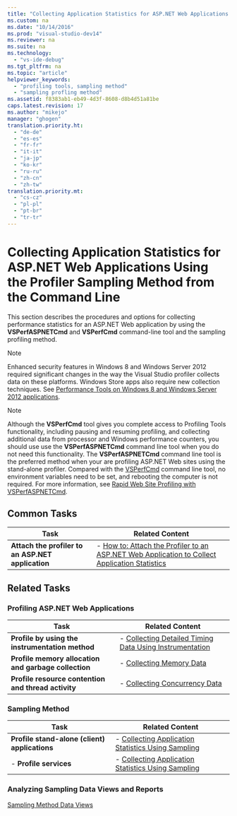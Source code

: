 ```yaml
---
title: "Collecting Application Statistics for ASP.NET Web Applications Using the Profiler Sampling Method from the Command Line"
ms.custom: na
ms.date: "10/14/2016"
ms.prod: "visual-studio-dev14"
ms.reviewer: na
ms.suite: na
ms.technology: 
  - "vs-ide-debug"
ms.tgt_pltfrm: na
ms.topic: "article"
helpviewer_keywords: 
  - "profiling tools, sampling method"
  - "sampling profling method"
ms.assetid: f8383ab1-eb49-4d3f-8608-d8b4d51a81be
caps.latest.revision: 17
ms.author: "mikejo"
manager: "ghogen"
translation.priority.ht: 
  - "de-de"
  - "es-es"
  - "fr-fr"
  - "it-it"
  - "ja-jp"
  - "ko-kr"
  - "ru-ru"
  - "zh-cn"
  - "zh-tw"
translation.priority.mt: 
  - "cs-cz"
  - "pl-pl"
  - "pt-br"
  - "tr-tr"
---
```

# Collecting Application Statistics for ASP.NET Web Applications Using the Profiler Sampling Method from the Command Line
This section describes the procedures and options for collecting performance statistics for an ASP.NET Web application by using the **VSPerfASPNETCmd** and **VSPerfCmd** command-line tool and the sampling profiling method.  
  
> [!NOTE]
>  Enhanced security features in Windows 8 and Windows Server 2012 required significant changes in the way the Visual Studio profiler collects data on these platforms. Windows Store apps also require new collection techniques. See [Performance Tools on Windows 8 and Windows Server 2012 applications](../profiling/performance-tools-on-windows-8-and-windows-server-2012-applications.md).  
  
> [!NOTE]
>  Although the **VSPerfCmd** tool gives you complete access to Profiling Tools functionality, including pausing and resuming profiling, and collecting additional data from processor and Windows performance counters, you should use use the  **VSPerfASPNETCmd** command line tool when you do not need this functionality. The **VSPerfASPNETCmd** command line tool is the preferred method when your are profiling ASP.NET Web sites using the stand-alone profiler. Compared with the [VSPerfCmd](../profiling/vsperfcmd.md) command line tool, no environment variables need to be set, and rebooting the computer is not required. For more information, see [Rapid Web Site Profiling with VSPerfASPNETCmd](../profiling/rapid-web-site-profiling-with-vsperfaspnetcmd.md).  
  
## Common Tasks  
  
|Task|Related Content|  
|----------|---------------------|  
|**Attach the profiler to an ASP.NET application**|-   [How to: Attach the Profiler to an ASP.NET Web Application to Collect Application Statistics](../profiling/3725ddbe-ce91-4469-991e-8c5ed048c618.md)|  
  
## Related Tasks  
  
### Profiling ASP.NET Web Applications  
  
|Task|Related Content|  
|----------|---------------------|  
|**Profile by using the instrumentation method**|-   [Collecting Detailed Timing Data Using Instrumentation](../profiling/29f2fc55-aaf7-4e18-a672-8815455fba73.md)|  
|**Profile memory allocation and garbage collection**|-   [Collecting Memory Data](../profiling/collecting-memory-data-from-an-asp.net-web-application-by-using-the-profiler-command-line.md)|  
|**Profile resource contention and thread activity**|-   [Collecting Concurrency Data](../profiling/collecting-concurrency-data-for-an-asp.net-web-application-using-the-profiler-command-line.md)|  
  
### Sampling Method  
  
|Task|Related Content|  
|----------|---------------------|  
|**Profile stand-alone (client) applications**|-   [Collecting Application Statistics Using Sampling](../profiling/collecting-application-statistics-for-stand-alone-applications-by-using-the-profiler-command-line.md)|  
|-   **Profile services**|-   [Collecting Application Statistics Using Sampling](../profiling/collecting-application-statistics-for-services-by-using-the-profiler-sampling-method.md)|  
  
### Analyzing Sampling Data Views and Reports  
 [Sampling Method Data Views](../profiling/profiler-sampling-method-data-views.md)